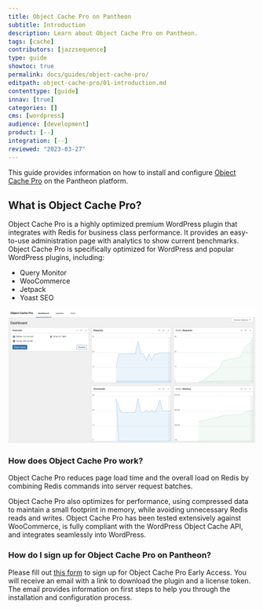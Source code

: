```yaml
---
title: Object Cache Pro on Pantheon
subtitle: Introduction
description: Learn about Object Cache Pro on Pantheon.
tags: [cache]
contributors: [jazzsequence]
type: guide
showtoc: true
permalink: docs/guides/object-cache-pro/
editpath: object-cache-pro/01-introduction.md
contenttype: [guide]
innav: [true]
categories: []
cms: [wordpress]
audience: [development]
product: [--]
integration: [--]
reviewed: "2023-03-27"
---
```


This guide provides information on how to install and configure [Object Cache Pro](https://objectcache.pro) on the Pantheon platform.

## What is Object Cache Pro?

Object Cache Pro is a highly optimized premium WordPress plugin that integrates with Redis for business class performance. It provides an easy-to-use administration page with analytics to show current benchmarks. Object Cache Pro is specifically optimized for WordPress and popular WordPress plugins, including:

- Query Monitor
- WooCommerce
- Jetpack
- Yoast SEO

![Object Cache Pro admin page](../../../images/guides/object-cache-pro/object-cache-pro-analytics.png)

### How does Object Cache Pro work?

Object Cache Pro reduces page load time and the overall load on Redis by combining Redis commands into server request batches.

Object Cache Pro also optimizes for performance, using compressed data to maintain a small footprint in memory, while avoiding unnecessary Redis reads and writes. Object Cache Pro has been tested extensively against WooCommerce, is fully compliant with the WordPress Object Cache API, and integrates seamlessly into WordPress.

### How do I sign up for Object Cache Pro on Pantheon?

Please fill out [this form](https://forms.gle/3EpZcELcYqB2VRKC8) to sign up for Object Cache Pro Early Access. You will receive an email with a link to download the plugin and a license token. The email provides information on first steps to help you through the installation and configuration process.
